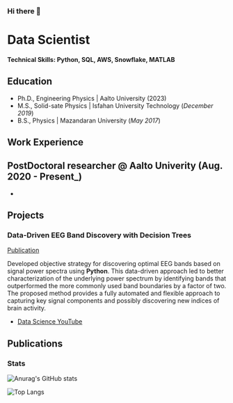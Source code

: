 ### Hi there 👋


# Data Scientist

#### Technical Skills: Python, SQL, AWS, Snowflake, MATLAB

## Education
- Ph.D., Engineering Physics | Aalto University (2023)								       		
- M.S., Solid-sate Physics	| Isfahan University Technology (_December 2019_)	 			        		
- B.S., Physics | Mazandaran University (_May 2017_)

## Work Experience
**PostDoctoral researcher @ Aalto Univerity (Aug. 2020 - Present_)**
- 
- 

## Projects
### Data-Driven EEG Band Discovery with Decision Trees
[Publication](https://www.mdpi.com/1424-8220/22/8/3048)

Developed objective strategy for discovering optimal EEG bands based on signal power spectra using **Python**. This data-driven approach led to better characterization of the underlying power spectrum by identifying bands that outperformed the more commonly used band boundaries by a factor of two. The proposed method provides a fully automated and flexible approach to capturing key signal components and possibly discovering new indices of brain activity.

- [Data Science YouTube](https://www.youtube.com/channel/UCa9gErQ9AE5jT2DZLjXBIdA)

## Publications


### Stats
![Anurag's GitHub stats](https://github-readme-stats.vercel.app/api?username=sahashemip&show_icons=true&theme=tokyonight&bg_color=d2e2d7&text_color=020106&icon_color=020106&title_color=3d61cd&border_color=020106)

![Top Langs](https://github-readme-stats.vercel.app/api/top-langs/?username=sahashemip&exclude_repo=github-readme-stats,anuraghazra.github.io&&bg_color=d2e2d7&text_color=020106&icon_color=020106&title_color=3d61cd&border_color=020106)
